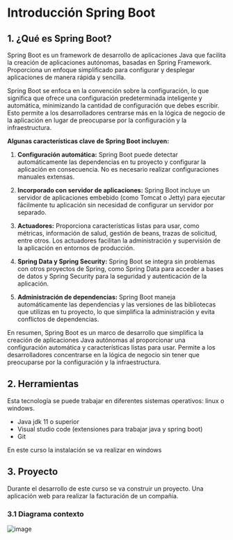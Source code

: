 # Introducción Spring Boot

## 1. ¿Qué es Spring Boot?

Spring Boot es un framework de desarrollo de aplicaciones Java que facilita la creación de aplicaciones autónomas, basadas en Spring Framework. Proporciona un enfoque simplificado para configurar y desplegar aplicaciones de manera rápida y sencilla.

Spring Boot se enfoca en la convención sobre la configuración, lo que significa que ofrece una configuración predeterminada inteligente y automática, minimizando la cantidad de configuración que debes escribir. Esto permite a los desarrolladores centrarse más en la lógica de negocio de la aplicación en lugar de preocuparse por la configuración y la infraestructura.

**Algunas características clave de Spring Boot incluyen:**

1.  **Configuración automática:** Spring Boot puede detectar automáticamente las dependencias en tu proyecto y configurar la aplicación en consecuencia. No es necesario realizar configuraciones manuales extensas.

2.  **Incorporado con servidor de aplicaciones:** Spring Boot incluye un servidor de aplicaciones embebido (como Tomcat o Jetty) para ejecutar fácilmente tu aplicación sin necesidad de configurar un servidor por separado.

3.  **Actuadores:** Proporciona características listas para usar, como métricas, información de salud, gestión de beans, trazas de solicitud, entre otros. Los actuadores facilitan la administración y supervisión de la aplicación en entornos de producción.

4.  **Spring Data y Spring Security:** Spring Boot se integra sin problemas con otros proyectos de Spring, como Spring Data para acceder a bases de datos y Spring Security para la seguridad y autenticación de la aplicación.

5.  **Administración de dependencias:** Spring Boot maneja automáticamente las dependencias y las versiones de las bibliotecas que utilizas en tu proyecto, lo que simplifica la administración y evita conflictos de dependencias.

En resumen, Spring Boot es un marco de desarrollo que simplifica la creación de aplicaciones Java autónomas al proporcionar una configuración automática y características listas para usar. Permite a los desarrolladores concentrarse en la lógica de negocio sin tener que preocuparse por la configuración y la infraestructura.

## 2. Herramientas

Esta tecnología se puede trabajar en diferentes sistemas operativos: linux o windows. 

- Java jdk 11 o superior
- Visual studio code (extensiones para trabajar java y spring boot)
- Git

En este curso la instalación se va realizar en windows

## 3. Proyecto

Durante el desarrollo de este curso se va construir un proyecto. Una aplicación web para realizar la facturación de un compañia. 

### 3.1 Diagrama  contexto

![image](https://github.com/crodrigr/spring-boot-angular-confenalco/assets/31961588/d7a36071-cd6a-4567-acbf-bdc0486cb025)


  
